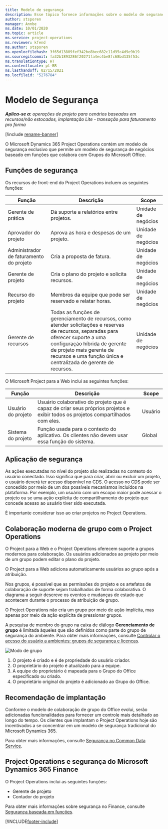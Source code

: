 ```yaml
---
title: Modelo de segurança
description: Esse tópico fornece informações sobre o modelo de segurança no Dynamics 365 Project Operations.
author: stsporen
manager: Annbe
ms.date: 10/01/2020
ms.topic: article
ms.service: project-operations
ms.reviewer: kfend
ms.author: stsporen
ms.openlocfilehash: 3f65d13809fef342be8bec682c11d95c4d9e9b19
ms.sourcegitcommit: fa32b1893286f20271fa4ec4be8fc68bd135f53c
ms.translationtype: HT
ms.contentlocale: pt-BR
ms.lasthandoff: 02/15/2021
ms.locfileid: "5276784"
---
```

# <a name="security-model"></a>Modelo de Segurança

_**Aplica-se a:** operações de projeto para cenários baseados em recursos/não estocados, implantação Lite - transação para faturamento pro forma_

[!include [rename-banner](~/includes/cc-data-platform-banner.md)]

O Microsoft Dynamics 365 Project Operations contém um modelo de segurança exclusivo que permite um modelo de segurança de negócios baseado em funções que colabora com Grupos do Microsoft Office. 


## <a name="security-roles"></a>Funções de segurança
Os recursos de front-end do Project Operations incluem as seguintes funções:

| Função                          | Descrição                                                                                                                                                                 | Scope |
|-------------------------------|-----------------------------------------------------------------------------------------------------------------------------------------------------------------------------|------|
| Gerente de prática              | Dá suporte a relatórios entre projetos.                                                                                                            | Unidade de negócios              |
| Aprovador do projeto              | Aprova as hora e despesas de um projeto.                                                                                                                              | Unidade de negócios |
| Administrador de faturamento do projeto | Cria a proposta de fatura.                                                                                                                                                 | Unidade de negócios |
| Gerente de projeto               | Cria o plano do projeto e solicita recursos.                                                                                                                              | Unidade de negócios |
| Recurso do projeto              | Membros da equipe que pode ser reservado e relatar horas.                                                                                                          | Unidade de negócios|
| Gerente de recursos              | Todas as funções de gerenciamento de recursos, como atender solicitações e reservas de recursos, separadas para oferecer suporte a uma configuração híbrida de gerente de projeto mais gerente de recursos e uma função única e centralizada de gerente de recursos. | Unidade de negócios |


O Microsoft Project para a Web inclui as seguintes funções:

| Função           | Descrição                                                                                                        | Scope  |
|----------------|--------------------------------------------------------------------------------------------------------------------|--------|
| Usuário do projeto   | Usuário colaborativo do projeto que é capaz de criar seus próprios projetos e exibir todos os projetos compartilhados com eles. | Usuário   |
| Sistema do projeto | Função usada para o contexto do aplicativo. Os clientes não devem usar essa função do sistema.                                    | Global |

## <a name="security-enforcement"></a>Aplicação de segurança
As ações executadas no nível do projeto são realizadas no contexto do usuário conectado. Isso significa que para criar, abrir ou excluir um projeto, o usuário deverá ter acesso disponível no CDS. O acesso no CDS pode ser concedido por meio de um dos possíveis mecanismos incluídos na plataforma. Por exemplo, um usuário com um escopo maior pode acessar o projeto ou se uma ação explícita de compartilhamento do projeto que concede acesso ao usuário tiver sido executada.

É importante considerar isso ao criar projetos no Project Operations.

## <a name="modern-group-collaboration-with-project-operations"></a>Colaboração moderna de grupo com o Project Operations
O Project para a Web e o Project Operations oferecem suporte a grupos modernos para colaboração. Os usuários adicionados ao projeto por meio de um grupo podem editar o plano do projeto.

O Project para a Web adiciona automaticamente usuários ao grupo após a atribuição.

Nos grupos, é possível que as permissões do projeto e os artefatos de colaboração de suporte sejam trabalhados de forma colaborativa. O diagrama a seguir descreve os eventos e mudanças de estado que acontecem durante o processo de atribuição de grupo.

O Project Operations não cria um grupo por meio de ação implícita, mas apenas por meio da ação explícita de pressionar grupos.

A pesquisa de membro do grupo na caixa de diálogo **Gerenciamento de grupo** é limitada àqueles que são definidos como parte do grupo de segurança do ambiente. Para obter mais informações, consulte [Controlar o acesso do usuário a ambientes: grupos de segurança e licenças](https://docs.microsoft.com/power-platform/admin/control-user-access).

![Modo de grupo](./media/groupsmode.png)

1. O projeto é criado e é de propriedade do usuário criador.
2. O proprietário do projeto é atualizado para a equipe.
3. A equipe do proprietário é mapeada para o Grupo do Office especificado ou criado.
4. O proprietário original do projeto é adicionado ao Grupo do Office.

## <a name="deployment-recommendation"></a>Recomendação de implantação
Conforme o modelo de colaboração de grupo do Office evolui, serão adicionadas funcionalidades para fornecer um controle mais detalhado ao longo do tempo. Os clientes que implantam o Project Operations hoje são incentivados a se concentrar em um modelo de segurança tradicional do Microsoft Dynamics 365.

Para obter mais informações, consulte [Segurança no Common Data Service](https://docs.microsoft.com/power-platform/admin/wp-security).

## <a name="project-operations-and-microsoft-dynamics-365-finance-security"></a>Project Operations e segurança do Microsoft Dynamics 365 Finance
O Project Operations inclui as seguintes funções:

- Gerente de projeto
- Contador do projeto

Para obter mais informações sobre segurança no Finance, consulte [Segurança baseada em funções](https://docs.microsoft.com/dynamics365/fin-ops-core/dev-itpro/sysadmin/role-based-security).




[!INCLUDE[footer-include](../includes/footer-banner.md)]